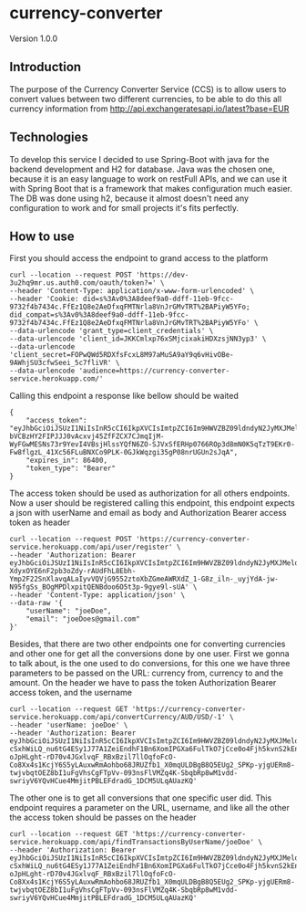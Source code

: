 # currency-converter

Version 1.0.0

## Introduction

The purpose of the Currency Converter Service (CCS) is to allow users to convert values between two different currencies,
to be able to do this all currency information from http://api.exchangeratesapi.io/latest?base=EUR

## Technologies

To develop this service I decided to use Spring-Boot with java for the backend development and H2 for database.
Java was the chosen one, because it is an easy language to work on restFull APIs, and we can use it with Spring Boot
that is a framework that makes configuration much easier. The DB was done using h2, because it almost doesn't need any configuration
to work and for small projects it's fits perfectly.

## How to use

First you should access the endpoint to grand access to the platform

```
curl --location --request POST 'https://dev-3u2hq9mr.us.auth0.com/oauth/token?=' \
--header 'Content-Type: application/x-www-form-urlencoded' \
--header 'Cookie: did=s%3Av0%3A8deef9a0-ddff-11eb-9fcc-9732f4b7434c.FfEz1Q8e2AeDfxqFMTNrla8VnJrGMvTRT%2BAPiyW5YFo; did_compat=s%3Av0%3A8deef9a0-ddff-11eb-9fcc-9732f4b7434c.FfEz1Q8e2AeDfxqFMTNrla8VnJrGMvTRT%2BAPiyW5YFo' \
--data-urlencode 'grant_type=client_credentials' \
--data-urlencode 'client_id=JKKCmlxp76xSMjcixakiHDXzsjNN3yp3' \
--data-urlencode 'client_secret=FOPwQWd5RDXfsFcxL8M97aMuSA9aY9q6vHivOBe-9AWhjSU3cfwSeei_5c7fliVR' \
--data-urlencode 'audience=https://currency-converter-service.herokuapp.com/'
```

Calling this endpoint a response like bellow should be waited
```
{
    "access_token": "eyJhbGciOiJSUzI1NiIsInR5cCI6IkpXVCIsImtpZCI6Im9HWVZBZ09ldndyN2JyMXJMeldodiJ9.eyJpc3MiOiJodHRwczovL2Rldi0zdTJocTltci51cy5hdXRoMC5jb20vIiwic3ViIjoiSktLQ21seHA3NnhTTWpjaXhha2lIRFh6c2pOTjN5cDNAY2xpZW50cyIsImF1ZCI6Imh0dHBzOi8vY3VycmVuY3ktY29udmVydGVyLXNlcnZpY2UuaGVyb2t1YXBwLmNvbS8iLCJpYXQiOjE2MjU3MDc0MzAsImV4cCI6MTYyNTc5MzgzMCwiYXpwIjoiSktLQ21seHA3NnhTTWpjaXhha2lIRFh6c2pOTjN5cDMiLCJndHkiOiJjbGllbnQtY3JlZGVudGlhbHMifQ.2GmIdJxjVR9c2ALVIEBqepFbQMZcVRGsdZmkbRjqU2oO03xMcU2FR7BKYtS6XdhEZNQMN8FWSd5amsXSTh92S7MGlS2zLjKFdChLbDWiYi7oTeImMyfgCWKDWu_n2xB98JN5g9epnCEoTX8X2G2764HdWDp7zTVenjfKCiwuYXbnkrqWe2X-bVCBzHY2FIPJJJ0vAcxvj45ZfFZCX7CJmqIjM-WyFGwMESNs73r9YevI4VBsjHlssYQfN6ZO-SJVxSfERHp0766ROp3d8mN0K5qTzT9EKr0-Fw8flgzL_41Xc56FLuBNXCo9PLK-0GJkWqzgi35gP08nrUGUn2sJqA",
    "expires_in": 86400,
    "token_type": "Bearer"
}
```

The access token should be used as authorization for all others endpoints. Now a user should 
be registered calling this endpoint, this endpoint expects a json with userName and email as body and Authorization Bearer
access token as header

```
curl --location --request POST 'https://currency-converter-service.herokuapp.com/api/user/register' \
--header 'Authorization: Bearer eyJhbGciOiJSUzI1NiIsInR5cCI6IkpXVCIsImtpZCI6Im9HWVZBZ09ldndyN2JyMXJMeldodiJ9.eyJpc3MiOiJodHRwczovL2Rldi0zdTJocTltci51cy5hdXRoMC5jb20vIiwic3ViIjoiSktLQ21seHA3NnhTTWpjaXhha2lIRFh6c2pOTjN5cDNAY2xpZW50cyIsImF1ZCI6Imh0dHBzOi8vY3VycmVuY3ktY29udmVydGVyLXNlcnZpY2UuaGVyb2t1YXBwLmNvbS8iLCJpYXQiOjE2MjU1ODk4NDQsImV4cCI6MTYyNTY3NjI0NCwiYXpwIjoiSktLQ21seHA3NnhTTWpjaXhha2lIRFh6c2pOTjN5cDMiLCJndHkiOiJjbGllbnQtY3JlZGVudGlhbHMifQ.NTPd_E4dYbGLRvAAlj2krrTZpcsZqV8Of6fj1MO6XsFbtSVrr1EIkWUFO9g6patGCMgJ9MYrwax5R0zP6SS9_QxR7hz2I2zlGJ1L5JQH2V0I_vJZ2P7MKAa0NYODPhczXFoksfSbk2vrRxMe5q1cm7XykQC9FbD84eP0Pdq0DO5LLg05DuuOaicW5NjMnyQZ86ND9dZXM-XdyxOYE6nF2pb3oZdy-rAUdFhL8Ebh-Ymp2F22SnXlavqALaIyvVQVjG9552ztoXbZGmeAWRXdZ_1-G8z_iln-_uyjYdA-jw-N95fgSs_BOgMPDlxpitQENBdoo6O5t3p-9gye9l-sUA' \
--header 'Content-Type: application/json' \
--data-raw '{
    "userName": "joeDoe",
    "email": "joeDoes@gmail.com" 
}'
```

Besides, that there are two other endpoints one for converting currencies and other one for get all the conversions done by one user.
First we gonna to talk about, is the one used to do conversions, for this one we have three parameters to be passed on the
URL: currency from, currency to and the amount. On the header we have to pass the token Authorization Bearer
access token, and the username
```
curl --location --request GET 'https://currency-converter-service.herokuapp.com/api/convertCurrency/AUD/USD/-1' \
--header 'userName: joeDoe' \
--header 'Authorization: Bearer eyJhbGciOiJSUzI1NiIsInR5cCI6IkpXVCIsImtpZCI6Im9HWVZBZ09ldndyN2JyMXJMeldodiJ9.eyJpc3MiOiJodHRwczovL2Rldi0zdTJocTltci51cy5hdXRoMC5jb20vIiwic3ViIjoiSktLQ21seHA3NnhTTWpjaXhha2lIRFh6c2pOTjN5cDNAY2xpZW50cyIsImF1ZCI6Imh0dHBzOi8vY3VycmVuY3ktY29udmVydGVyLXNlcnZpY2UuaGVyb2t1YXBwLmNvbS8iLCJpYXQiOjE2MjU2MTk5OTgsImV4cCI6MTYyNTcwNjM5OCwiYXpwIjoiSktLQ21seHA3NnhTTWpjaXhha2lIRFh6c2pOTjN5cDMiLCJndHkiOiJjbGllbnQtY3JlZGVudGlhbHMifQ.tDAiSpi9wExYw-cSxhWiLQ_nu6tG4ESy1J77A1ZeiEndhF1Bn6XomIPGXa6FulTkO7jCce0o4Fjh5kvnS2kEn42v1xDOPoQruO2JpsRgynuLEgfEsRtm5q4tgb98WYkr_-oJpHLght-rD70v4JGxlvqF_RBxBzil7llOqfoFcO-Co8Xx4s1KcjY6S5yLAuxwRmAohbo68JRUZfb1_X0mqULDBgB8Q5EUg2_SPKp-yjgUERm8-twjvbqtOEZ8bI1uFgVhsCgFTpVv-093nsFlVMZq4K-SbqbRp8wM1vdd-swriyV6YQvHCue4MmjitPBLEFdradG_1DCM5ULqAUazKQ'
```

The other one is to get all conversions that one specific user did.
This endpoint requires a parameter on the URL, username, and like all the other the access token should be passes on the header

```
curl --location --request GET 'https://currency-converter-service.herokuapp.com/api/findTransactionsByUserName/joeDoe' \
--header 'Authorization: Bearer eyJhbGciOiJSUzI1NiIsInR5cCI6IkpXVCIsImtpZCI6Im9HWVZBZ09ldndyN2JyMXJMeldodiJ9.eyJpc3MiOiJodHRwczovL2Rldi0zdTJocTltci51cy5hdXRoMC5jb20vIiwic3ViIjoiSktLQ21seHA3NnhTTWpjaXhha2lIRFh6c2pOTjN5cDNAY2xpZW50cyIsImF1ZCI6Imh0dHBzOi8vY3VycmVuY3ktY29udmVydGVyLXNlcnZpY2UuaGVyb2t1YXBwLmNvbS8iLCJpYXQiOjE2MjU2MTk5OTgsImV4cCI6MTYyNTcwNjM5OCwiYXpwIjoiSktLQ21seHA3NnhTTWpjaXhha2lIRFh6c2pOTjN5cDMiLCJndHkiOiJjbGllbnQtY3JlZGVudGlhbHMifQ.tDAiSpi9wExYw-cSxhWiLQ_nu6tG4ESy1J77A1ZeiEndhF1Bn6XomIPGXa6FulTkO7jCce0o4Fjh5kvnS2kEn42v1xDOPoQruO2JpsRgynuLEgfEsRtm5q4tgb98WYkr_-oJpHLght-rD70v4JGxlvqF_RBxBzil7llOqfoFcO-Co8Xx4s1KcjY6S5yLAuxwRmAohbo68JRUZfb1_X0mqULDBgB8Q5EUg2_SPKp-yjgUERm8-twjvbqtOEZ8bI1uFgVhsCgFTpVv-093nsFlVMZq4K-SbqbRp8wM1vdd-swriyV6YQvHCue4MmjitPBLEFdradG_1DCM5ULqAUazKQ'
```